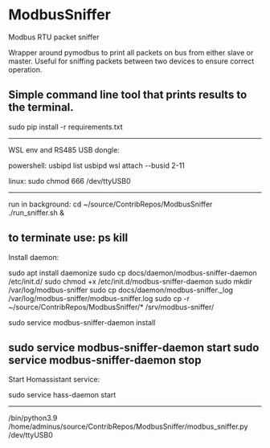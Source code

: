 # ModbusSniffer
Modbus RTU packet sniffer

Wrapper around pymodbus to print all packets on bus from either slave or master.
Useful for sniffing packets between two devices to ensure correct operation.

Simple command line tool that prints results to the terminal.
----------------------------------------------------
sudo pip install -r requirements.txt    

----------------------------------------------------
WSL env and RS485 USB dongle:

powershell:
usbipd list
usbipd wsl attach --busid 2-11

linux:
sudo chmod 666 /dev/ttyUSB0


-----------------------------------------------------
run in background:
cd ~/source/ContribRepos/ModbusSniffer
./run_sniffer.sh &

to terminate use:
ps
kill
-----------------------------------------------------
Install daemon:

sudo apt install daemonize
sudo cp docs/daemon/modbus-sniffer-daemon /etc/init.d/
sudo chmod +x /etc/init.d/modbus-sniffer-daemon
sudo mkdir /var/log/modbus-sniffer
sudo cp docs/daemon/modbus-sniffer._log /var/log/modbus-sniffer/modbus-sniffer.log
sudo cp -r ~/source/ContribRepos/ModbusSniffer/* /srv/modbus-sniffer/

sudo service modbus-sniffer-daemon install

sudo service modbus-sniffer-daemon start
sudo service modbus-sniffer-daemon stop
-----------------------------------------------------

Start Homassistant service:

sudo service hass-daemon start


----------------------------------------------------
/bin/python3.9 /home/adminus/source/ContribRepos/ModbusSniffer/modbus_sniffer.py /dev/ttyUSB0




